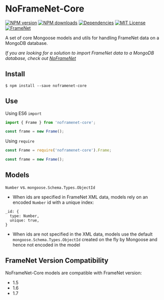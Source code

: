 # NoFrameNet-Core
[![NPM version][npm-version-image]][npm-url]
[![NPM downloads][npm-downloads-image]][npm-url]
[![Dependencies][david-dep-image]][david-url]
[![MIT License][license-image]][license-url]
[![FrameNet][framenet-image]][framenet-url]

A set of core Mongoose models and utils for handling FrameNet data on a MongoDB database.

_If you are looking for a solution to import FrameNet data to a MongoDB database, check out [NoFrameNet](https://github.com/akb89/noframenet)_

## Install
```shell
$ npm install --save noframenet-core
```

## Use
Using ES6 `import`
```javascript
import { Frame } from 'noframenet-core';

const frame = new Frame();
```
Using `require`
```javascript
const Frame = require('noframenet-core').Frame;

const frame = new Frame();
```

## Models
`Number` vs. `mongoose.Schema.Types.ObjectId`

- When ids are specified in FrameNet XML data, models rely on an encoded `Number` id with a unique index:
```
_id: {
  type: Number,
  unique: true,
}
```
- When ids are not specified in the XML data, models use the default `mongoose.Schema.Types.ObjectId` created on the fly by Mongoose and hence not encoded in the model

## FrameNet Version Compatibility
NoFrameNet-Core models are compatible with FrameNet version:
- 1.5
- 1.6
- 1.7

[npm-version-image]:https://img.shields.io/npm/v/noframenet-core.svg?style=flat-square
[npm-downloads-image]:https://img.shields.io/npm/dt/noframenet-core.svg?style=flat-square
[npm-url]:https://www.npmjs.com/package/noframenet-core
[framenet-image]:https://img.shields.io/badge/framenet-1.5%E2%87%A1-blue.svg?style=flat-square
[framenet-url]:https://framenet.icsi.berkeley.edu/fndrupal
[license-image]:http://img.shields.io/badge/license-MIT-000000.svg?style=flat-square
[license-url]:LICENSE.txt
[david-dep-image]: https://david-dm.org/akb89/noframenet-core.svg?style=flat-square
[david-url]: https://david-dm.org/akb89/noframenet-core

